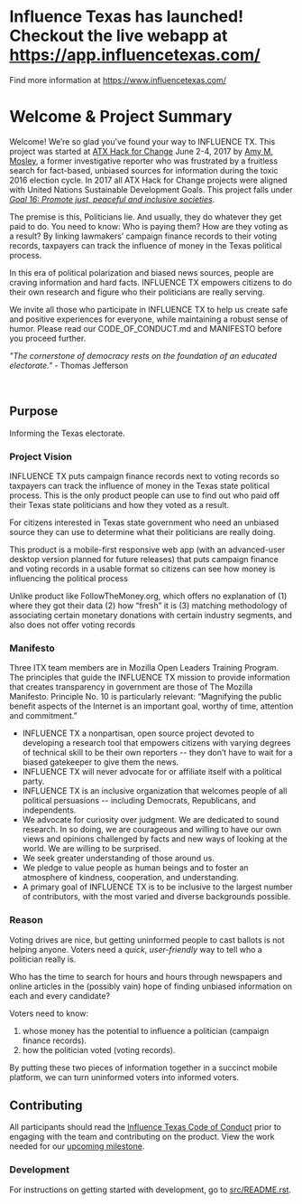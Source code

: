 # Influence Texas has launched!  Checkout the live webapp at https://app.influencetexas.com/
Find more information at https://www.influencetexas.com/

# Welcome & Project Summary
Welcome! We’re so glad you’ve found your way to INFLUENCE TX. This project was started at [ATX Hack for Change](http://atxhackforchange.org/) June 2-4, 2017 by [Amy M. Mosley](https://github.com/AmyMosley), a former investigative reporter who was frustrated by a fruitless search for fact-based, unbiased sources for information during the toxic 2016 election cycle. In 2017 all ATX Hack for Change projects were aligned with United Nations Sustainable Development Goals. This project falls under [*Goal 16: Promote just, peaceful and inclusive societies*](http://www.un.org/sustainabledevelopment/peace-justice/). 

The premise is this, Politicians lie.
And usually, they do whatever they get paid to do. You need to know:
Who is paying them?
How are they voting as a result? 
By linking lawmakers’ campaign finance records to their voting records, taxpayers can track the influence of money in the Texas political process. 

In this era of political polarization and biased news sources, people are craving information and hard facts. INFLUENCE TX empowers citizens to do their own research and figure who their politicians are really serving. 

We invite all those who participate in INFLUENCE TX to help us create safe and positive experiences for everyone, while maintaining a robust sense of humor. Please read our CODE_OF_CONDUCT.md and MANIFESTO before you proceed further.


 _"The cornerstone of democracy rests on the foundation of an educated electorate."_ - Thomas Jefferson

<br />


## Purpose 
Informing the Texas electorate. 

### Project Vision 
INFLUENCE TX puts campaign finance records next to voting records so taxpayers can track the influence of money in the Texas state political process. This is the only product people can use to find out who paid off their Texas state politicians and how they voted as a result.


For citizens interested in Texas state government who need an unbiased source they can use to determine what their politicians are really doing.


This product is a mobile-first responsive web app (with an advanced-user desktop version planned for future releases) that puts campaign finance and voting records in a usable format so citizens can see how money is influencing the political process

Unlike product like FollowTheMoney.org, which offers no explanation of (1) where they got their data (2) how “fresh” it is (3) matching methodology of associating certain monetary donations with certain industry segments, and also does not offer voting records

### Manifesto
Three ITX team members are in Mozilla Open Leaders Training Program. The principles that guide the INFLUENCE TX mission to provide information that creates transparency in government are those of The Mozilla Manifesto. Principle No. 10 is particularly relevant: “Magnifying the public benefit aspects of the Internet is an important goal, worthy of time, attention and commitment.”

- INFLUENCE TX a nonpartisan, open source project devoted to developing a research tool that empowers citizens with varying degrees of technical skill to be their own reporters -- they don’t have to wait for a biased gatekeeper to give them the news.
- INFLUENCE TX will never advocate for or affiliate itself with a political party.
- INFLUENCE TX is an inclusive organization that welcomes people of all political persuasions -- including Democrats, Republicans, and independents.
- We advocate for curiosity over judgment. We are dedicated to sound research. In so doing, we are courageous and willing to have our own views and opinions challenged by facts and new ways of looking at the world. We are willing to be surprised.
- We seek greater understanding of those around us.
- We pledge to value people as human beings and to foster an atmosphere of kindness, cooperation, and understanding.
- A primary goal of INFLUENCE TX is to be inclusive to the largest number of contributors, with the most varied and diverse backgrounds possible.


### Reason
Voting drives are nice, but getting uninformed people to cast ballots is not helping anyone. Voters need a _quick_, _user-friendly_ way to tell who a politician really is.

Who has the time to search for hours and hours through newspapers and online articles in the (possibly vain) hope of finding unbiased information on each and every candidate?

Voters need to know:
1. whose money has the potential to influence a politician (campaign finance records).
1. how the politician voted (voting records).

By putting these two pieces of information together in a succinct mobile platform, we can turn uninformed voters into informed voters. 


## Contributing
All participants should read the [Influence Texas Code of Conduct](https://drive.google.com/open?id=1hZj11BGqwX5IR3EbeIRih1Up5PT_nna3gX8lwXXrDTY) prior to engaging with the team and contributing on the product.
</b>
View the work needed for our [upcoming milestone](https://github.com/open-austin/influence-texas/milestones).



### Development
For instructions on getting started with development, go to [src/README.rst](src/README.rst).

